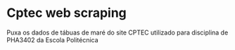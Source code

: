 # Cptec web scraping
 Puxa os dados de tábuas de maré do site CPTEC utilizado para disciplina de PHA3402 da Escola Politécnica
